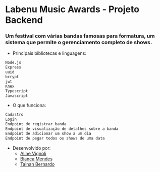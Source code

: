 # Labenu Music Awards - Projeto Backend

### Um festival com várias bandas famosas para formatura, um sistema que permite o gerenciamento completo de shows.

* Principais bibliotecas e linguagens:

```sh
Node.js
Express
uuid
bcrypt
jwt
Knex
Typescript
Javascript
``` 

* O que funciona: 
```sh
Cadastro
Login
Endpoint de registrar banda
Endpoint de visualização de detalhes sobre a banda 
Endpoint de adicionar um show a um dia
Endpoint de pegar todos os shows de uma data
```


* Desenvolvido por: 
    - [Aline Vignoli](https://www.linkedin.com/in/nyhvignoli/)
    - [Bianca Mendes](https://www.linkedin.com/in/bianca-cmendes/)
    - [Tainah Bernardo](https://www.linkedin.com/in/tainah-bernardo/)
